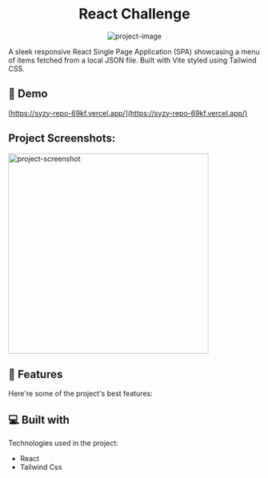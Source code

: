 <h1 align="center" id="title">React Challenge</h1>

<p align="center"><img src="https://socialify.git.ci/DeepakJayavel1910/syzy-repo/image?language=1&amp;owner=1&amp;name=1&amp;stargazers=1&amp;theme=Light" alt="project-image"></p>

<p id="description">A sleek responsive React Single Page Application (SPA) showcasing a menu of items fetched from a local JSON file. Built with Vite styled using Tailwind CSS.</p>

<h2>🚀 Demo</h2>

[https://syzy-repo-69kf.vercel.app/](https://syzy-repo-69kf.vercel.app/)

<h2>Project Screenshots:</h2>

<img src="./assets/screenshot1.png" alt="project-screenshot" width="400" height="400/">

  
  
<h2>🧐 Features</h2>

Here're some of the project's best features:

  
  
<h2>💻 Built with</h2>

Technologies used in the project:

*   React
*   Tailwind Css